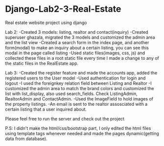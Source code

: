 # Django-Lab2-3-Real-Estate
Real estate website project using django

Lab 2:
-Created 3 models: listing, realtor and contact(inquiry)
-Created superuser ghazala, migrated the 3 models and customized the admin area and the list view
-Created a search form in the index page, and another form(modal) to make an inquiry about a certain listing, you can see this modal in the page called listing
-Used static files(images, css, js) and collected these files in a root static file every time I made a change to any of the static files in the RealEstate app.

Lab 3:
-Created the register feature and made the accounts app, added the registered users to the User model
-Used authentication for login and logout
-I used the foreignkey relation field between Listing and Realtor
-I customized the admin area to match the brand colors and customized the list with list_display, also used search_fields. Check ListingAdmin, RealtorAdmin and ContactAdmin.
-Used the ImageField to hold images of the property listings.
-An email is sent to the realtor assosciated with a certain listing that a user inquired about.

Please feel free to run the server and check out the project

P.S: I didn't make the html/css/bootstrap part, I only edited the html files using template tags whenever needed and made the pages dynamic(getting data from database).
